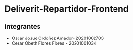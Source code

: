 # Deliverit-Repartidor-Frontend

## Integrantes
- Oscar Josue Ordoñez Amador- 20201002703
- Cesar Obeth Flores Flores - 20201001034

